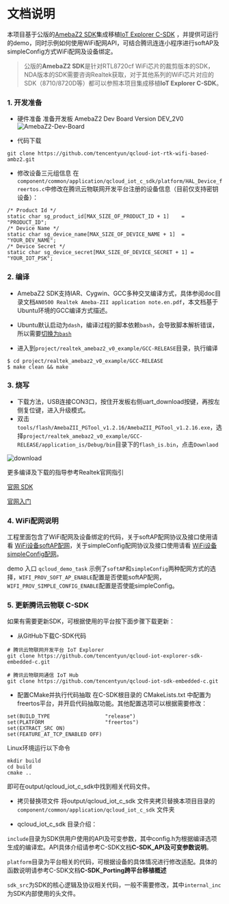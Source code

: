 # 文档说明
本项目基于公版的[AmebaZ2 SDK](https://github.com/ambiot/ambz2_sdk.git)集成移植[IoT Explorer C-SDK](https://github.com/tencentyun/qcloud-iot-explorer-sdk-embedded-c.git) ，并提供可运行的demo，同时示例如何使用WiFi配网API，可结合腾讯连连小程序进行softAP及simpleConfig方式WiFi配网及设备绑定。

> 公版的**AmebaZ2 SDK**是针对RTL8720cf WiFi芯片的裁剪版本的SDK，NDA版本的SDK需要咨询Realtek获取，对于其他系列的WiFi芯片对应的SDK（8710/8720D等）都可以参照本项目集成移植**IoT Explorer C-SDK**。

### 1. 开发准备
- 硬件准备
准备开发板 AmebaZ2 Dev Board Version DEV_2V0
![AmebaZ2-Dev-Board](https://main.qcloudimg.com/raw/7382f38d847dde5ddd7317a911692d59.jpg)

-  代码下载
```
git clone https://github.com/tencentyun/qcloud-iot-rtk-wifi-based-ambz2.git
```

- 修改设备三元组信息
在`component/common/application/qcloud_iot_c_sdk/platform/HAL_Device_freertos.c`中修改在腾讯云物联网开发平台注册的设备信息（目前仅支持密钥设备）：

```
/* Product Id */
static char sg_product_id[MAX_SIZE_OF_PRODUCT_ID + 1]    = "PRODUCT_ID";
/* Device Name */
static char sg_device_name[MAX_SIZE_OF_DEVICE_NAME + 1]  = "YOUR_DEV_NAME";
/* Device Secret */
static char sg_device_secret[MAX_SIZE_OF_DEVICE_SECRET + 1] = "YOUR_IOT_PSK";
```

### 2. 编译
- AmebaZ2 SDK支持IAR、Cygwin、GCC多种交叉编译方式，具体参阅doc目录文档`AN0500 Realtek Ameba-ZII application note.en.pdf`，本文档基于Ubuntu环境的GCC编译方式描述。

- Ubuntu默认启动为`dash`，编译过程的脚本依赖`bash`，会导致脚本解析错误，所以需要[切换为`bash`](https://blog.csdn.net/gatieme/article/details/52136411)

- 进入到`project/realtek_amebaz2_v0_example/GCC-RELEASE`目录，执行编译
```
$ cd project/realtek_amebaz2_v0_example/GCC-RELEASE
$ make clean && make 
```

### 3. 烧写
- 下载方法，USB连接CON3口，按住开发板右侧uart_download按键，再按左侧复位键，进入升级模式。
- 双击 `tools/flash/AmebaZII_PGTool_v1.2.16/AmebaZII_PGTool_v1.2.16.exe`，选择`project/realtek_amebaz2_v0_example/GCC-RELEASE/application_is/Debug/bin`目录下的`flash_is.bin`，点击`Downlaod`

 ![download](https://main.qcloudimg.com/raw/f65ccdec3744d6facaebe9cd3c4fa936.jpg)

更多编译及下载的指导参考Realtek官网指引

[官网 SDK](https://github.com/ambiot/ambz2_sdk.git)

[官网入门](https://www.amebaiot.com/cn/amazon-freertos-getting-started/)

### 4. WiFi配网说明
工程里面包含了WiFi配网及设备绑定的代码，关于softAP配网协议及接口使用请看 [WiFi设备softAP配网](https://github.com/tencentyun/qcloud-iot-rtk-wifi-based-ambz2/blob/master/doc/softAP%20%E9%85%8D%E7%BD%91%E5%BC%80%E5%8F%91.md)，关于simpleConfig配网协议及接口使用请看 [WiFi设备simpleConfig配网](https://github.com/tencentyun/qcloud-iot-rtk-wifi-based-ambz2/blob/master/doc/simpleConfig%20%E9%85%8D%E7%BD%91%E5%BC%80%E5%8F%91.md)。

demo 入口 `qcloud_demo_task` 示例了`softAP`和`simpleConfig`两种配网方式的选择，`WIFI_PROV_SOFT_AP_ENABLE`配置是否使能softAP配网，`WIFI_PROV_SIMPLE_CONFIG_ENABLE`配置是否使能simpleConfig。


### 5. 更新腾讯云物联 C-SDK
如果有需要更新SDK，可根据使用的平台按下面步骤下载更新：

- 从GitHub下载C-SDK代码

```
# 腾讯云物联网开发平台 IoT Explorer
git clone https://github.com/tencentyun/qcloud-iot-explorer-sdk-embedded-c.git

# 腾讯云物联网通信 IoT Hub
git clone https://github.com/tencentyun/qcloud-iot-sdk-embedded-c.git
```
- 配置CMake并执行代码抽取
在C-SDK根目录的 CMakeLists.txt 中配置为freertos平台，并开启代码抽取功能。其他配置选项可以根据需要修改：
```
set(BUILD_TYPE                  "release")
set(PLATFORM 	                "freertos")
set(EXTRACT_SRC ON)
set(FEATURE_AT_TCP_ENABLED OFF)
```
Linux环境运行以下命令
```
mkdir build
cd build
cmake ..
```
即可在output/qcloud_iot_c_sdk中找到相关代码文件。

- 拷贝替换项文件
将output/qcloud_iot_c_sdk 文件夹拷贝替换本项目目录的 `component/common/application/qcloud_iot_c_sdk` 文件夹

- qcloud_iot_c_sdk 目录介绍：

`include`目录为SDK供用户使用的API及可变参数，其中config.h为根据编译选项生成的编译宏。API具体介绍请参考C-SDK文档**C-SDK_API及可变参数说明**。

`platform`目录为平台相关的代码，可根据设备的具体情况进行修改适配。具体的函数说明请参考C-SDK文档**C-SDK_Porting跨平台移植概述**

`sdk_src`为SDK的核心逻辑及协议相关代码，一般不需要修改，其中`internal_inc`为SDK内部使用的头文件。